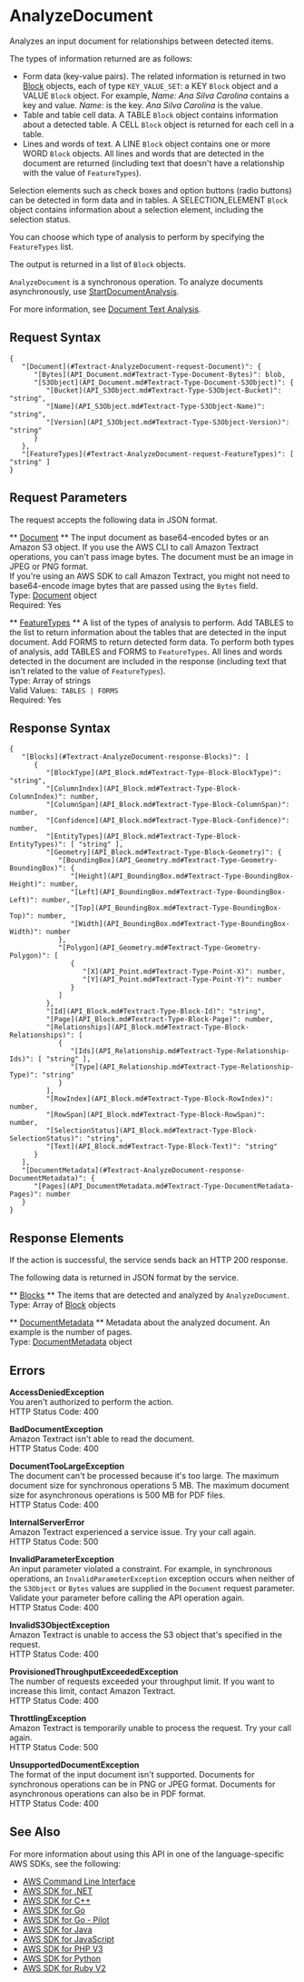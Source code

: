 # AnalyzeDocument<a name="API_AnalyzeDocument"></a>

Analyzes an input document for relationships between detected items\. 

The types of information returned are as follows: 
+ Form data \(key\-value pairs\)\. The related information is returned in two [Block](API_Block.md) objects, each of type `KEY_VALUE_SET`: a KEY `Block` object and a VALUE `Block` object\. For example, *Name: Ana Silva Carolina* contains a key and value\. *Name:* is the key\. *Ana Silva Carolina* is the value\.
+ Table and table cell data\. A TABLE `Block` object contains information about a detected table\. A CELL `Block` object is returned for each cell in a table\.
+ Lines and words of text\. A LINE `Block` object contains one or more WORD `Block` objects\. All lines and words that are detected in the document are returned \(including text that doesn't have a relationship with the value of `FeatureTypes`\)\. 

Selection elements such as check boxes and option buttons \(radio buttons\) can be detected in form data and in tables\. A SELECTION\_ELEMENT `Block` object contains information about a selection element, including the selection status\.

You can choose which type of analysis to perform by specifying the `FeatureTypes` list\. 

The output is returned in a list of `Block` objects\.

 `AnalyzeDocument` is a synchronous operation\. To analyze documents asynchronously, use [StartDocumentAnalysis](API_StartDocumentAnalysis.md)\.

For more information, see [Document Text Analysis](https://docs.aws.amazon.com/textract/latest/dg/how-it-works-analyzing.html)\.

## Request Syntax<a name="API_AnalyzeDocument_RequestSyntax"></a>

```
{
   "[Document](#Textract-AnalyzeDocument-request-Document)": { 
      "[Bytes](API_Document.md#Textract-Type-Document-Bytes)": blob,
      "[S3Object](API_Document.md#Textract-Type-Document-S3Object)": { 
         "[Bucket](API_S3Object.md#Textract-Type-S3Object-Bucket)": "string",
         "[Name](API_S3Object.md#Textract-Type-S3Object-Name)": "string",
         "[Version](API_S3Object.md#Textract-Type-S3Object-Version)": "string"
      }
   },
   "[FeatureTypes](#Textract-AnalyzeDocument-request-FeatureTypes)": [ "string" ]
}
```

## Request Parameters<a name="API_AnalyzeDocument_RequestParameters"></a>

The request accepts the following data in JSON format\.

 ** [Document](#API_AnalyzeDocument_RequestSyntax) **   <a name="Textract-AnalyzeDocument-request-Document"></a>
The input document as base64\-encoded bytes or an Amazon S3 object\. If you use the AWS CLI to call Amazon Textract operations, you can't pass image bytes\. The document must be an image in JPEG or PNG format\.  
If you're using an AWS SDK to call Amazon Textract, you might not need to base64\-encode image bytes that are passed using the `Bytes` field\.   
Type: [Document](API_Document.md) object  
Required: Yes

 ** [FeatureTypes](#API_AnalyzeDocument_RequestSyntax) **   <a name="Textract-AnalyzeDocument-request-FeatureTypes"></a>
A list of the types of analysis to perform\. Add TABLES to the list to return information about the tables that are detected in the input document\. Add FORMS to return detected form data\. To perform both types of analysis, add TABLES and FORMS to `FeatureTypes`\. All lines and words detected in the document are included in the response \(including text that isn't related to the value of `FeatureTypes`\)\.   
Type: Array of strings  
Valid Values:` TABLES | FORMS`   
Required: Yes

## Response Syntax<a name="API_AnalyzeDocument_ResponseSyntax"></a>

```
{
   "[Blocks](#Textract-AnalyzeDocument-response-Blocks)": [ 
      { 
         "[BlockType](API_Block.md#Textract-Type-Block-BlockType)": "string",
         "[ColumnIndex](API_Block.md#Textract-Type-Block-ColumnIndex)": number,
         "[ColumnSpan](API_Block.md#Textract-Type-Block-ColumnSpan)": number,
         "[Confidence](API_Block.md#Textract-Type-Block-Confidence)": number,
         "[EntityTypes](API_Block.md#Textract-Type-Block-EntityTypes)": [ "string" ],
         "[Geometry](API_Block.md#Textract-Type-Block-Geometry)": { 
            "[BoundingBox](API_Geometry.md#Textract-Type-Geometry-BoundingBox)": { 
               "[Height](API_BoundingBox.md#Textract-Type-BoundingBox-Height)": number,
               "[Left](API_BoundingBox.md#Textract-Type-BoundingBox-Left)": number,
               "[Top](API_BoundingBox.md#Textract-Type-BoundingBox-Top)": number,
               "[Width](API_BoundingBox.md#Textract-Type-BoundingBox-Width)": number
            },
            "[Polygon](API_Geometry.md#Textract-Type-Geometry-Polygon)": [ 
               { 
                  "[X](API_Point.md#Textract-Type-Point-X)": number,
                  "[Y](API_Point.md#Textract-Type-Point-Y)": number
               }
            ]
         },
         "[Id](API_Block.md#Textract-Type-Block-Id)": "string",
         "[Page](API_Block.md#Textract-Type-Block-Page)": number,
         "[Relationships](API_Block.md#Textract-Type-Block-Relationships)": [ 
            { 
               "[Ids](API_Relationship.md#Textract-Type-Relationship-Ids)": [ "string" ],
               "[Type](API_Relationship.md#Textract-Type-Relationship-Type)": "string"
            }
         ],
         "[RowIndex](API_Block.md#Textract-Type-Block-RowIndex)": number,
         "[RowSpan](API_Block.md#Textract-Type-Block-RowSpan)": number,
         "[SelectionStatus](API_Block.md#Textract-Type-Block-SelectionStatus)": "string",
         "[Text](API_Block.md#Textract-Type-Block-Text)": "string"
      }
   ],
   "[DocumentMetadata](#Textract-AnalyzeDocument-response-DocumentMetadata)": { 
      "[Pages](API_DocumentMetadata.md#Textract-Type-DocumentMetadata-Pages)": number
   }
}
```

## Response Elements<a name="API_AnalyzeDocument_ResponseElements"></a>

If the action is successful, the service sends back an HTTP 200 response\.

The following data is returned in JSON format by the service\.

 ** [Blocks](#API_AnalyzeDocument_ResponseSyntax) **   <a name="Textract-AnalyzeDocument-response-Blocks"></a>
The items that are detected and analyzed by `AnalyzeDocument`\.  
Type: Array of [Block](API_Block.md) objects

 ** [DocumentMetadata](#API_AnalyzeDocument_ResponseSyntax) **   <a name="Textract-AnalyzeDocument-response-DocumentMetadata"></a>
Metadata about the analyzed document\. An example is the number of pages\.  
Type: [DocumentMetadata](API_DocumentMetadata.md) object

## Errors<a name="API_AnalyzeDocument_Errors"></a>

 **AccessDeniedException**   
You aren't authorized to perform the action\.  
HTTP Status Code: 400

 **BadDocumentException**   
Amazon Textract isn't able to read the document\.  
HTTP Status Code: 400

 **DocumentTooLargeException**   
The document can't be processed because it's too large\. The maximum document size for synchronous operations 5 MB\. The maximum document size for asynchronous operations is 500 MB for PDF files\.  
HTTP Status Code: 400

 **InternalServerError**   
Amazon Textract experienced a service issue\. Try your call again\.  
HTTP Status Code: 500

 **InvalidParameterException**   
An input parameter violated a constraint\. For example, in synchronous operations, an `InvalidParameterException` exception occurs when neither of the `S3Object` or `Bytes` values are supplied in the `Document` request parameter\. Validate your parameter before calling the API operation again\.  
HTTP Status Code: 400

 **InvalidS3ObjectException**   
Amazon Textract is unable to access the S3 object that's specified in the request\.  
HTTP Status Code: 400

 **ProvisionedThroughputExceededException**   
The number of requests exceeded your throughput limit\. If you want to increase this limit, contact Amazon Textract\.  
HTTP Status Code: 400

 **ThrottlingException**   
Amazon Textract is temporarily unable to process the request\. Try your call again\.  
HTTP Status Code: 500

 **UnsupportedDocumentException**   
The format of the input document isn't supported\. Documents for synchronous operations can be in PNG or JPEG format\. Documents for asynchronous operations can also be in PDF format\.  
HTTP Status Code: 400

## See Also<a name="API_AnalyzeDocument_SeeAlso"></a>

For more information about using this API in one of the language\-specific AWS SDKs, see the following:
+  [AWS Command Line Interface](https://docs.aws.amazon.com/goto/aws-cli/textract-2018-06-27/AnalyzeDocument) 
+  [AWS SDK for \.NET](https://docs.aws.amazon.com/goto/DotNetSDKV3/textract-2018-06-27/AnalyzeDocument) 
+  [AWS SDK for C\+\+](https://docs.aws.amazon.com/goto/SdkForCpp/textract-2018-06-27/AnalyzeDocument) 
+  [AWS SDK for Go](https://docs.aws.amazon.com/goto/SdkForGoV1/textract-2018-06-27/AnalyzeDocument) 
+  [AWS SDK for Go \- Pilot](https://docs.aws.amazon.com/goto/SdkForGoPilot/textract-2018-06-27/AnalyzeDocument) 
+  [AWS SDK for Java](https://docs.aws.amazon.com/goto/SdkForJava/textract-2018-06-27/AnalyzeDocument) 
+  [AWS SDK for JavaScript](https://docs.aws.amazon.com/goto/AWSJavaScriptSDK/textract-2018-06-27/AnalyzeDocument) 
+  [AWS SDK for PHP V3](https://docs.aws.amazon.com/goto/SdkForPHPV3/textract-2018-06-27/AnalyzeDocument) 
+  [AWS SDK for Python](https://docs.aws.amazon.com/goto/boto3/textract-2018-06-27/AnalyzeDocument) 
+  [AWS SDK for Ruby V2](https://docs.aws.amazon.com/goto/SdkForRubyV2/textract-2018-06-27/AnalyzeDocument) 